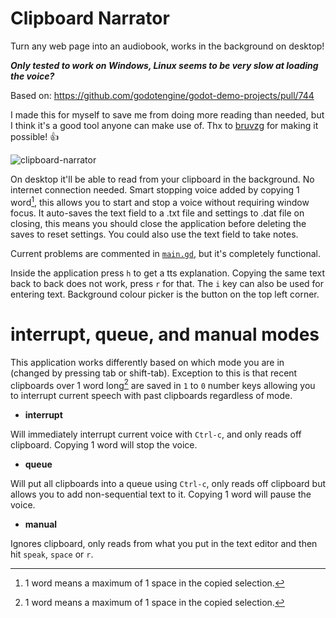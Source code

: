 # Clipboard Narrator
Turn any web page into an audiobook, works in the background on desktop!

***Only tested to work on Windows, Linux seems to be very slow at loading the voice?***

Based on: https://github.com/godotengine/godot-demo-projects/pull/744

I made this for myself to save me from doing more reading than needed, but I think it's a good tool anyone can make use of. Thx to [bruvzg](https://github.com/bruvzg) for making it possible! :+1:

![clipboard-narrator](https://user-images.githubusercontent.com/19632758/210650475-b0b2d8f7-2791-43cc-88cf-d7060cb74884.png)

On desktop it'll be able to read from your clipboard in the background. No internet connection needed. Smart stopping voice added by copying 1 word[^1], this allows you to start and stop a voice without requiring window focus. It auto-saves the text field to a .txt file and settings to .dat file on closing, this means you should close the application before deleting the saves to reset settings. You could also use the text field to take notes.

Current problems are commented in [`main.gd`](main.gd#L20), but it's completely functional.

Inside the application press `h` to get a tts explanation. Copying the same text back to back does not work, press `r` for that. The `i` key can also be used for entering text. Background colour picker is the button on the top left corner.

# interrupt, queue, and manual modes
This application works differently based on which mode you are in (changed by pressing tab or shift-tab). Exception to this is that recent clipboards over 1 word long[^1] are saved in `1` to `0` number keys allowing you to interrupt current speech with past clipboards regardless of mode.

- **interrupt**

Will immediately interrupt current voice with `Ctrl-c`, and only reads off clipboard. Copying 1 word will stop the voice.

- **queue**

Will put all clipboards into a queue using `Ctrl-c`, only reads off clipboard but allows you to add non-sequential text to it. Copying 1 word will pause the voice.

- **manual**

Ignores clipboard, only reads from what you put in the text editor and then hit `speak`, `space` or `r`.

[^1]:1 word means a maximum of 1 space in the copied selection.
